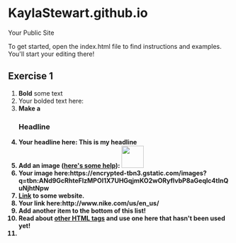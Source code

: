 KaylaStewart.github.io
=====================

Your Public Site

To get started, open the index.html file to find instructions and examples. You'll start your editing there!

<h2 id="Exercise1">Exercise 1</h2>
<ol>
  <li><b>Bold</b> some text</li>
  <li>Your bolded text here:<b This is my bold text/li>
  <li>Make a <h3>Headline</h3></li>
  <li>Your headline here: This is my headline</li>
  <li>Add an image (<a href="http://forum.koramgame.com/thread-60307-1-1.html">here's some help</a>): <img src="http://upload.wikimedia.org/wikipedia/commons/thumb/8/85/Smiley.svg/800px-Smiley.svg.png" height="50" width="50"</li>
  <li>Your image here:https://encrypted-tbn3.gstatic.com/images?q=tbn:ANd9GcRhteFlzMPOI1X7UHGqjmKO2wORyflvbP8aGeqlc4tlnQuNjhtNpw</li>
  <li><a href="http://www.coceleratoru.com">Link</a> to some website.</li>
  <li>Your link here:http://www.nike.com/us/en_us/</li>
  <li>Add another item to the bottom of this list!</li>
  <li>Read about <a href="http://www.quackit.com/html/tags/">other HTML tags</a> and use one here that hasn't been used yet!</li>
  <li></li><p><font face="cursive,serif" color="#ff9900" size="4"<this is my font</p>
  
</ol>
